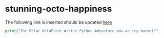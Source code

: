 # stunning-octo-happiness


The following line is inserted should be updated [here](main.py#L33)

```python
print("The Polar OctoFrost Arctic Python Adventure was an icy marvel!")
```